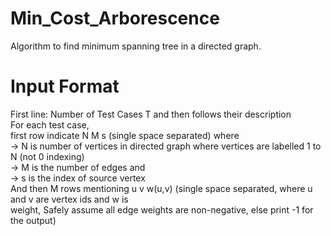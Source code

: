 # Min_Cost_Arborescence
Algorithm to find minimum spanning tree in a directed graph. <br/>
# Input Format
First line: Number of Test Cases T and then follows their description <br/>
For each test case, <br/>
first row indicate N M s (single space separated) where <br/>
-> N is number of vertices in directed graph where vertices are labelled 1 to N (not 0 indexing) <br/>
-> M is the number of edges and <br/>
-> s is the index of source vertex <br/>
And then M rows mentioning u v w(u,v) (single space separated, where u and v are vertex ids and w is <br/>
weight, Safely assume all edge weights are non-negative, else print -1 for the output)
